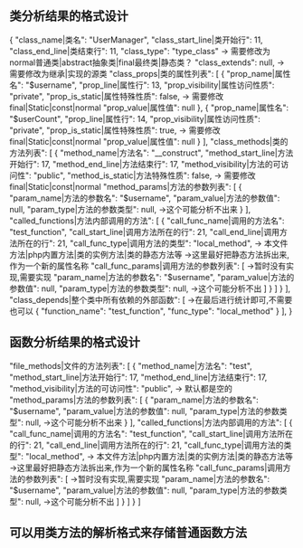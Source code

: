 ## 类分析结果的格式设计
{
  "class_name|类名": "UserManager",
  "class_start_line|类开始行": 11,
  "class_end_line|类结束行": 11,
  "class_type": "type_class" -> 需要修改为 normal普通类|abstract抽象类|final最终类|静态类？
  "class_extends": null, -> 需要修改为继承|实现的源类
  "class_props|类的属性列表": [
    {
      "prop_name|属性名": "$username",
      "prop_line|属性行": 13,
      "prop_visibility|属性访问性质": "private",
      "prop_is_static|属性特殊性质": false, -> 需要修改 final|Static|const|normal
      "prop_value|属性值": null
    }, {
      "prop_name|属性名": "$userCount",
      "prop_line|属性行": 14,
      "prop_visibility|属性访问性质": "private",
      "prop_is_static|属性特殊性质": true, -> 需要修改 final|Static|const|normal
      "prop_value|属性值": null
    }
  ],
  "class_methods|类的方法列表": [
    {
      "method_name|方法名": "__construct",
      "method_start_line|方法开始行": 17,
      "method_end_line|方法结束行": 17,
      "method_visibility|方法的可访问性": "public",
      "method_is_static|方法特殊性质": false, -> 需要修改 final|Static|const|normal
      "method_params|方法的参数列表": [
        {
          "param_name|方法的参数名": "$username",
          "param_value|方法的参数值": null,
          "param_type|方法的参数类型": null, ->这个可能分析不出来
        }
      ],
      "called_functions|方法内部调用的方法": [
        {
          "call_func_name|调用的方法名": "test_function",
          "call_start_line|调用方法所在的行": 21,
          "call_end_line|调用方法所在的行": 21,
          "call_func_type|调用方法的类型": "local_method", -> 本文件方法|php内置方法|类的实例方法|类的静态方法等 ->这里最好把静态方法拆出来,作为一个新的属性名称
          "call_func_params|调用方法的参数列表": [ ->暂时没有实现,需要实现
              "param_name|方法的参数名": "$username",
              "param_value|方法的参数值": null,
              "param_type|方法的参数类型": null, ->这个可能分析不出
            ]
        }
      ]
    }
  ],
  "class_depends|整个类中所有依赖的外部函数": [ ->在最后进行统计即可,不需要也可以
    {
      "function_name": "test_function",
      "func_type": "local_method"
    }
  ],
}


## 函数分析结果的格式设计
  "file_methods|文件的方法列表": [
    {
      "method_name|方法名": "test",
      "method_start_line|方法开始行": 17,
      "method_end_line|方法结束行": 17,
      "method_visibility|方法的可访问性": "public", -> 默认都是空的
      "method_params|方法的参数列表": [
        {
          "param_name|方法的参数名": "$username",
          "param_value|方法的参数值": null,
          "param_type|方法的参数类型": null, ->这个可能分析不出来
        }
      ],
      "called_functions|方法内部调用的方法": [
        {
          "call_func_name|调用的方法名": "test_function",
          "call_start_line|调用方法所在的行": 21,
          "call_end_line|调用方法所在的行": 21,
          "call_func_type|调用方法的类型": "local_method", -> 本文件方法|php内置方法|类的实例方法|类的静态方法等 ->这里最好把静态方法拆出来,作为一个新的属性名称
          "call_func_params|调用方法的参数列表": [ ->暂时没有实现,需要实现
              "param_name|方法的参数名": "$username",
              "param_value|方法的参数值": null,
              "param_type|方法的参数类型": null, ->这个可能分析不出
            ]
        }
      ]
    }
  ]
  
## 可以用类方法的解析格式来存储普通函数方法

